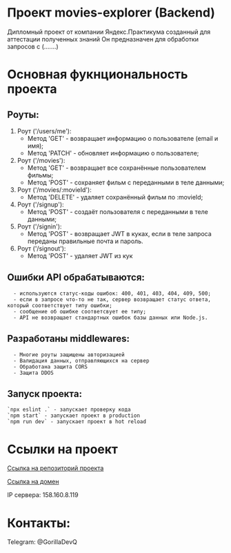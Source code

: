 # Проект movies-explorer (Backend)
Дипломный проект от компании Яндекс.Практикума созданный для аттестации полученных знаний
Он предназначен для обработки запросов с (.......)

# Основная фукнциональность проекта 
  ## Роуты:
  1. Роут ('/users/me'):
      - Метод 'GET' - возвращает информацию о пользователе (email и имя);
      - Метод 'PATCH' -  обновляет информацию о пользователе;
  2. Роут ('/movies'):
      - Метод 'GET' - возвращает все сохранённые пользователем фильмы;
      - Метод 'POST' - сохраняет фильм с переданными в теле данными;
  3. Роут ('/movies/:movieId'):
      - Метод 'DELETE' - удаляет сохранённый фильм по :movieId;
  4. Роут ('/signup'):
      - Метод 'POST' - создаёт пользователя с переданными в теле данными;
  5. Роут ('/signin'):
      - Метод 'POST' - возвращает JWT в куках, если в теле запроса переданы правильные почта и пароль.
  6. Роут ('/signout'):
      - Метод 'POST' - удаляет JWT из кук


  ## Ошибки API обрабатываются:
      - используются статус-коды ошибок: 400, 401, 403, 404, 409, 500;
      - если в запросе что-то не так, сервер возвращает статус ответа, который соответствует типу ошибки;
      - сообщение об ошибке соответсвует ее типу;
      - API не возвращает стандартных ошибок базы данных или Node.js.

  ## Разработаны middlewares:
      - Многие роуты защищены авторизацией 
      - Валидация данных, отправляющихся на сервер
      - Обработана защита CORS 
      - Защита DDOS

  ## Запуск проекта:
    `npx eslint .` - запускает проверку кода
    `npm start` - запускает проект в production
    `npm run dev` - запускает проект в hot reload

# Ссылки на проект 
  [Ссылка на репозиторий проекта](https://github.com/GorillaDevq/movies-explorer-api) 

  [Ссылка на домен](https://api.gdq.movies-explorer.nomoredomains.monster/) 

  IP сервера: 158.160.8.119


# Контакты:
  Telegram: @GorillaDevQ
